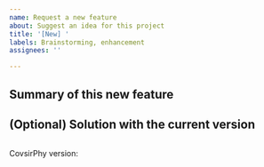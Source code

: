 ```yaml
---
name: Request a new feature
about: Suggest an idea for this project
title: '[New] '
labels: Brainstorming, enhancement
assignees: ''

---
```


## Summary of this new feature


## (Optional) Solution with the current version

```Python

```
CovsirPhy version: 
